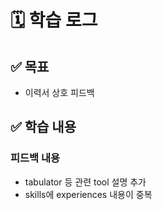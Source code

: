 # 🗓️ 학습 로그

## ✅ 목표

- 이력서 상호 피드백

## ✅ 학습 내용

### 피드백 내용

- tabulator 등 관련 tool 설명 추가
- skills에 experiences 내용이 중복
